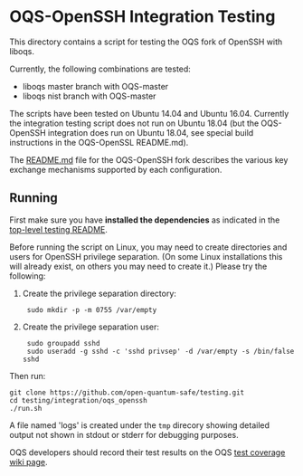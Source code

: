 OQS-OpenSSH Integration Testing
===============================

This directory contains a script for testing the OQS fork of OpenSSH with liboqs.

Currently, the following combinations are tested:

- liboqs master branch with OQS-master
- liboqs nist branch with OQS-master

The scripts have been tested on Ubuntu 14.04 and Ubuntu 16.04.  Currently the integration testing script does not run on Ubuntu 18.04 (but the OQS-OpenSSH integration does run on Ubuntu 18.04, see special build instructions in the OQS-OpenSSL README.md).

The [README.md](https://github.com/open-quantum-safe/openssh-portable/blob/OQS-master/README.md) file for the OQS-OpenSSH fork describes the various key exchange mechanisms supported by each configuration.

Running
-------

First make sure you have **installed the dependencies** as indicated in the [top-level testing README](https://github.com/open-quantum-safe/testing/blob/master/README.md).

Before running the script on Linux, you may need to create directories and users for OpenSSH privilege separation.  (On some Linux installations this will already exist, on others you may need to create it.)  Please try the following:

1. Create the privilege separation directory:

		sudo mkdir -p -m 0755 /var/empty

2. Create the privilege separation user:

		sudo groupadd sshd
		sudo useradd -g sshd -c 'sshd privsep' -d /var/empty -s /bin/false sshd

Then run:

	git clone https://github.com/open-quantum-safe/testing.git
	cd testing/integration/oqs_openssh
	./run.sh

A file named 'logs' is created under the `tmp` direcory showing detailed output not shown in stdout or stderr for debugging purposes.  

OQS developers should record their test results on the OQS [test coverage wiki page](https://github.com/open-quantum-safe/testing/wiki/Configurations-test-coverage).
